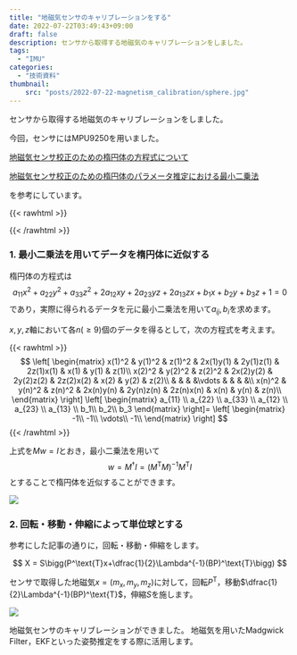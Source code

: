 ```yaml
---
title: "地磁気センサのキャリブレーションをする"
date: 2022-07-22T03:49:43+09:00
draft: false
description: センサから取得する地磁気のキャリブレーションをしました。
tags:
  - "IMU"
categories:
  - "技術資料"
thumbnail:
    src: "posts/2022-07-22-magnetism_calibration/sphere.jpg"
---
```


センサから取得する地磁気のキャリブレーションをしました。
<!--more-->

今回，センサにはMPU9250を用いました。


[地磁気センサ校正のための楕円体の方程式について](https://rikei-tawamure.com/entry/2021/09/27/111205)

[地磁気センサ校正のための楕円体のパラメータ推定における最小二乗法](https://rikei-tawamure.com/entry/2021/10/07/211725)

を参考にしています。

{{< rawhtml >}}
<script src="https://cdnjs.cloudflare.com/ajax/libs/mathjax/2.7.4/MathJax.js?config=TeX-AMS-MML_HTMLorMML"></script>
<script type="text/x-mathjax-config">
    MathJax.Hub.Config({tex2jax: {inlineMath: [['$','$'], ['\\(','\\)']]}});
</script>
{{< /rawhtml >}}

### 1. 最小二乗法を用いてデータを楕円体に近似する
楕円体の方程式は
$$
a_{11}x^2+a_{22}y^2+a_{33}z^2+2a_{12}xy+2a_{23}yz+2a_{13}zx+b_1x+b_2y+b_3z+1=0
$$
であり，実際に得られるデータを元に最小二乗法を用いて$a_{ij},b_i$を求めます。

$x,y,z$軸において各$n(\geq9)$個のデータを得るとして，次の方程式を考えます。

{{< rawhtml >}}
$$
\left[
\begin{matrix}
    x(1)^2  & y(1)^2 & z(1)^2 & 2x(1)y(1) & 2y(1)z(1) & 2z(1)x(1) & x(1) & y(1) & z(1)\\
    x(2)^2  & y(2)^2 & z(2)^2 & 2x(2)y(2) & 2y(2)z(2) & 2z(2)x(2) & x(2) & y(2) & z(2)\\
    & & & &\vdots & & & &\\
    x(n)^2  & y(n)^2 & z(n)^2 & 2x(n)y(n) & 2y(n)z(n) & 2z(n)x(n) & x(n) & y(n) & z(n)\\
\end{matrix}
\right]
\left[
\begin{matrix}
    a_{11}  \\
    a_{22}  \\
    a_{33}  \\
    a_{12}  \\
    a_{23}  \\
    a_{13}  \\
    b_1\\
    b_2\\
    b_3
\end{matrix}
\right]=
\left[
\begin{matrix}
    -1\\
    -1\\
    \vdots\\
    -1\\
\end{matrix}
\right]
$$
{{< /rawhtml >}}

上式を$Mw=I$とおき，最小二乗法を用いて
$$
w = M^\dagger I=(M^\text{T}M)^{-1}M^\text{T}I
$$
とすることで楕円体を近似することができます。

![](https://i.imgur.com/nHxCWyI.jpg)

### 2. 回転・移動・伸縮によって単位球とする
参考にした記事の通りに，回転・移動・伸縮をします。

$$
X = S\bigg(P^\text{T}x+\dfrac{1}{2}\Lambda^{-1}(BP)^\text{T}\bigg)
$$

センサで取得した地磁気$x=(m_x, m_y,m_z)$に対して，回転$P^\text{T}$，移動$\dfrac{1}{2}\Lambda^{-1}(BP)^\text{T}$，伸縮$S$を施します。

![](https://i.imgur.com/KvFMI2f.jpg)

地磁気センサのキャリブレーションができました。
地磁気を用いたMadgwick Filter，EKFといった姿勢推定をする際に活用します。